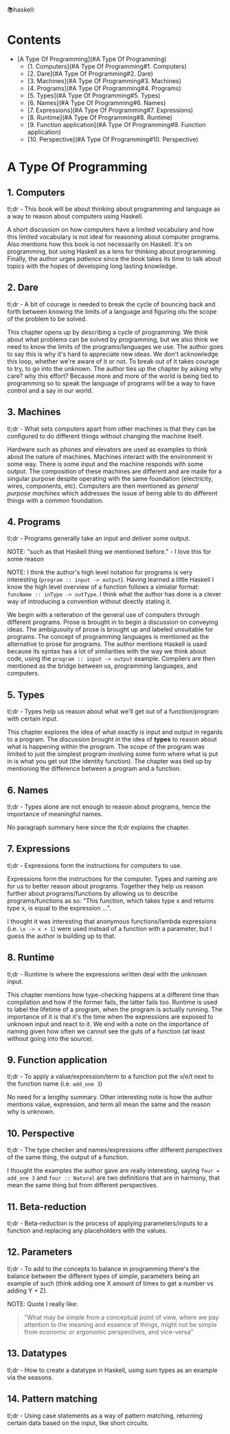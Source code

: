:books:haskell:

# Contents

- [A Type Of Programming](#A Type Of Programming)
  - [1. Computers](#A Type Of Programming#1. Computers)
  - [2. Dare](#A Type Of Programming#2. Dare)
  - [3. Machines](#A Type Of Programming#3. Machines)
  - [4. Programs](#A Type Of Programming#4. Programs)
  - [5. Types](#A Type Of Programming#5. Types)
  - [6. Names](#A Type Of Programming#6. Names)
  - [7. Expressions](#A Type Of Programming#7. Expressions)
  - [8. Runtime](#A Type Of Programming#8. Runtime)
  - [9. Function application](#A Type Of Programming#9. Function application)
  - [10. Perspective](#A Type Of Programming#10. Perspective)


# A Type Of Programming

## 1. Computers
tl;dr - This book will be about thinking about programming and language as a way to reason about computers using Haskell.

A short discussion on how computers have a limited vocabulary and how this limited vocabulary is not ideal for reasoning about computer programs. Also mentions how this book is not necessarily on Haskell. It's on programming, but using Haskell as a lens for thinking about programming. Finally, the author urges *patience* since the book takes its time to talk about topics with the hopes of developing long lasting knowledge.

## 2. Dare
tl;dr - A bit of courage is needed to break the cycle of bouncing back and forth between knowing the limits of a language and figuring otu the scope of the problem to be solved.

This chapter opens up by describing a cycle of programming. We think about what problems can be solved by programming, but we also think we need to know the limits of the programs/languages we use. The author goes to say this is why it's hard to appreciate new ideas. We don't acknowledge this loop, whether we're aware of it or not. To break out of it takes courage to try, to go into the unknown. The author ties up the chapter by asking why care? why this effort? Because more and more of the world is being tied to programming so to speak the language of programs will be a way to have control and a say in our world.

## 3. Machines
tl;dr - What sets computers apart from other machines is that they can be configured to do different things without changing the machine itself.

Hardware such as phones and elevators are used as examples to think about the nature of machines. Machines interact with the environment in some way. There is some input and the machine responds with some output. The composition of these machines are different and are made for a singular purpose despite operating with the same foundation (electricity, wires, components, etc). Computers are then mentioned as *general purpose machines* which addresses the issue of being able to do different things with a common foundation.

## 4. Programs
tl;dr - Programs generally take an input and deliver some output.

NOTE: "such as that Haskell thing we mentioned before." - I love this for some reason

NOTE: I think the author's high level notation for programs is very interesting
(`program :: input -> output`). Having learned a little Haskell I know the high level overview of a function follows a simialar format: `funcName :: inType -> outType`. I think what the author has done is a clever way of introducing a convention without directly stating it.

We begin with a reiteration of the general use of computers through different programs. Prose is brought in to begin a discussion on conveying ideas. The ambiguouity of prose is brought up and labeled unsuitable for programs. The concept of programming languages is mentioned as the alternative to prose for programs. The author mentions Haskell is used because its syntax has a lot of similarities with the way we think about code, using the `program :: input -> output` example. Compilers are then mentioned as the bridge between us, programming languages, and computers.

## 5. Types
tl;dr - Types help us reason about what we'll get out of a function/program with certain input.

This chapter explores the idea of what exactly *is* input and output in regards to a program. The discussion brought in the idea of **types** to reason about what is happening within the program. The scope of the program was limited to just the simplest program involving some form where what is put in is what you get out (the identity function). The chapter was tied up by mentioning the difference between a program and a function.

## 6. Names
tl;dr - Types alone are not enough to reason about programs, hence the importance of meaningful names.

No paragraph summary here since the tl;dr explains the chapter.

## 7. Expressions
tl;dr - Expressions form the instructions for computers to use.

Expressions form the instructions for the computer. Types and naming are for us to better reason about programs. Together they help us reason further about programs/functions by allowing us to describe programs/functions as so: "This function, which takes type x and returns type x, is equal to the expression ...".

I thought it was interesting that anonymous functions/lambda expressions (i.e. `\x -> x + 1`) were used instead of a function with a parameter, but I guess the author is building up to that.

## 8. Runtime
tl;dr - Runtime is where the expressions written deal with the unknown input.

This chapter mentions how type-checking happens at a different time than compilation and how if the former fails, the latter fails too. Runtime is used to label the lifetime of a program, when the program is actually running. The importance of it is that it's the time when the expressions are exposed to unknown input and react to it. We end with a note on the importance of naming given how often we cannot see the guts of a function (at least without going into the source).

## 9. Function application
tl;dr - To apply a value/expression/term to a function put the v/e/t next to the function name (i.e. `add_one 3`)

No need for a lengthy summary. Other interesting note is how the author mentions value, expression, and term all mean the same and the reason why is unknown.

## 10. Perspective
tl;dr - The type checker and names/expressions offer different *perspectives* of the same thing, the output of a function.

I thought the examples the author gave are really interesting, saying `four = add_one 3` and `four :: Natural` are two definitions that are in harmony, that mean the same thing but from different perspectives.

## 11. Beta-reduction
tl;dr - Beta-reduction is the process of applying parameters/inputs to a function and replacing any placeholders with the values.

## 12. Parameters
tl;dr - To add to the concepts to balance in programming there's the balance between the different types of simple, parameters being an example of such (think adding one X amount of times to get a number vs adding Y + Z).

NOTE: Quote I really like:
> "What may be simple from a conceptual point of view, where we pay attention to the meaning and essence of things, might not be simple from *economic* or *ergonomic* perspectives, and vice-versa"

## 13. Datatypes
tl;dr - How to create a datatype in Haskell, using sum types as an example via the seasons.


## 14. Pattern matching
tl;dr - Using case statements as a way of pattern matching, returning certain data based on the input, like short circuits.
